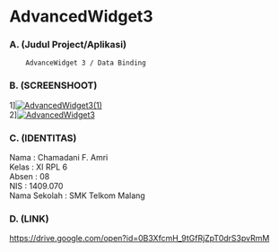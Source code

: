 # AdvancedWidget3
### A. (Judul Project/Aplikasi)
        AdvanceWidget 3 / Data Binding
        
### B. (SCREENSHOOT)
 1]<a href="http://postimg.org/image/4hntcp4lv/" target="_blank"><img src="http://s5.postimg.org/4hntcp4lv/AdvancedWidget3(1).jpg" alt="AdvancedWidget3(1)"/></a><br>
 2]<a href="http://postimg.org/image/myi83ikk3/" target="_blank"><img src="http://s5.postimg.org/myi83ikk3/AdvancedWidget3.jpg" alt="AdvancedWidget3"/></a>
### C. (IDENTITAS)
Nama         : Chamadani F. Amri<br>
Kelas        : XI RPL 6<br>
Absen        : 08<br>
NIS          : 1409.070<br>
Nama Sekolah : SMK Telkom Malang<br>

### D. (LINK)
https://drive.google.com/open?id=0B3XfcmH_9tGfRjZpT0drS3pvRmM
